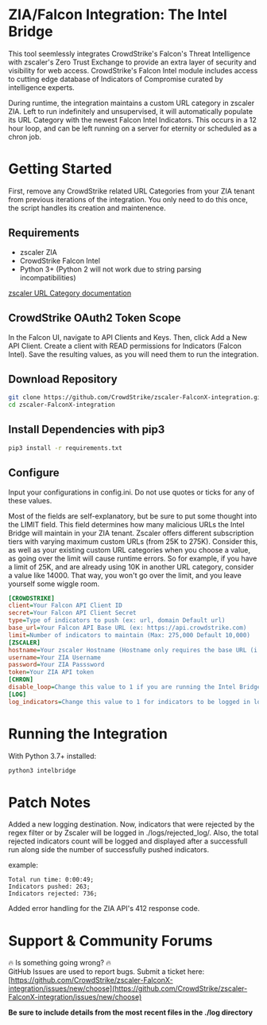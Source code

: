 # ZIA/Falcon Integration: The Intel Bridge

This tool seemlessly integrates CrowdStrike's Falcon's Threat Intelligence with zscaler's Zero Trust Exchange to provide an extra layer of security and visibility for web access. CrowdStrike's Falcon Intel module includes access to  cutting edge database of Indicators of Compromise curated by intelligence experts. 

During runtime, the integration maintains a custom URL category in zscaler ZIA. Left to run indefinitely and unsupervised, it will automatically populate its URL Category with the newest Falcon Intel Indicators. This occurs in a 12 hour loop, and can be left running on a server for eternity or scheduled as a chron job.

# Getting Started
First, remove any CrowdStrike related URL Categories from your ZIA tenant from previous iterations of the integration. You only need to do this once, the script handles its creation and maintenence.
## Requirements
- zscaler ZIA
- CrowdStrike Falcon Intel
- Python 3+ (Python 2 will not work due to string parsing incompatibilities)

[zscaler URL Category documentation](https://help.zscaler.com/zia/adding-custom-url-categories)

## CrowdStrike OAuth2 Token Scope
In the Falcon UI, navigate to API Clients and Keys. Then, click Add a New API Client. Create a client with READ permissions for Indicators (Falcon Intel). Save the resulting values, as you will need them to run the integration.

## Download Repository
```bash
git clone https://github.com/CrowdStrike/zscaler-FalconX-integration.git
cd zscaler-FalconX-integration
```

## Install Dependencies with pip3
```bash
pip3 install -r requirements.txt
```

## Configure
Input your configurations in config.ini. Do not use quotes or ticks for any of these values.

Most of the fields are self-explanatory, but be sure to put some thought into the LIMIT field. This field determines how many malicious URLs the Intel Bridge will maintain in your ZIA tenant. Zscaler offers different subscription tiers with varying maximum custom URLs (from 25K to 275K). Consider this, as well as your existing custom URL categories when you choose a value, as going over the limit will cause runtime errors. So for example, if you have a limit of 25K, and are already using 10K in another URL category, consider a value like 14000. That way, you won't go over the limit, and you leave yourself some wiggle room.


```ini
[CROWDSTRIKE]
client=Your Falcon API Client ID
secret=Your Falcon API Client Secret
type=Type of indicators to push (ex: url, domain Default url)
base_url=Your Falcon API Base URL (ex: https://api.crowdstrike.com)
limit=Number of indicators to maintain (Max: 275,000 Default 10,000)
[ZSCALER]
hostname=Your zscaler Hostname (Hostname only requires the base URL (i.e. https://zsapi.zscalerthree.net))
username=Your ZIA Username
password=Your ZIA Passsword
token=Your ZIA API token
[CHRON]
disable_loop=Change this value to 1 if you are running the Intel Bridge via Chron job. This will force the program to quit after running. (Default 0, looping enabled)
[LOG]
log_indicators=Change this value to 1 for indicators to be logged in logs/data_log as they are deleted and loaded.
```
# Running the Integration
With Python 3.7+ installed:
```bash
python3 intelbridge
```

# Patch Notes

Added a new logging destination. Now, indicators that were rejected by the regex filter or by Zscaler will be logged in ./logs/rejected_log/. Also, the total rejected indicators count will be logged and displayed after a successfull run along side the number of successfully pushed indicators.

example: 

```
Total run time: 0:00:49;
Indicators pushed: 263;
Indicators rejected: 736;
```

Added error handling for the ZIA API's 412 response code.


# Support & Community Forums

:fire: Is something going wrong? :fire:<br/>
GitHub Issues are used to report bugs. Submit a ticket here:<br/>
[https://github.com/CrowdStrike/zscaler-FalconX-integration/issues/new/choose](https://github.com/CrowdStrike/zscaler-FalconX-integration/issues/new/choose)

**Be sure to include details from the most recent files in the ./log directory**
